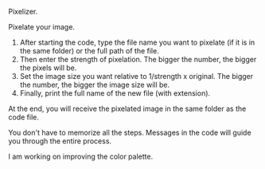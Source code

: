 Pixelizer.

Pixelate your image.
1. After starting the code, type the file name you want to pixelate (if it is in the same folder) or the full path of the file.
2. Then enter the strength of pixelation. The bigger the number, the bigger the pixels will be.
3. Set the image size you want relative to 1/strength x original. The bigger the number, the bigger the image size will be.
4. Finally, print the full name of the new file (with extension).

At the end, you will receive the pixelated image in the same folder as the code file.

You don't have to memorize all the steps. Messages in the code will guide you through the entire process.



I am working on improving the color palette.
